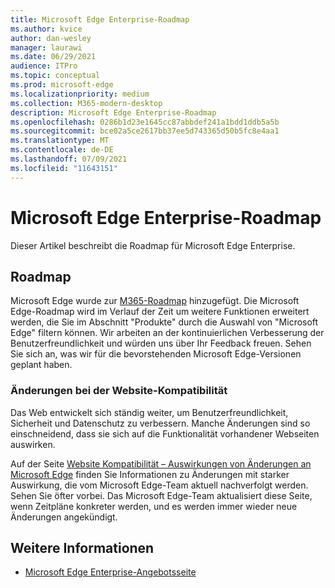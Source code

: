 ```yaml
---
title: Microsoft Edge Enterprise-Roadmap
ms.author: kvice
author: dan-wesley
manager: laurawi
ms.date: 06/29/2021
audience: ITPro
ms.topic: conceptual
ms.prod: microsoft-edge
ms.localizationpriority: medium
ms.collection: M365-modern-desktop
description: Microsoft Edge Enterprise-Roadmap
ms.openlocfilehash: 0286b1d23e1645cc87abbdef241a1bdd1ddb5a5b
ms.sourcegitcommit: bce02a5ce2617bb37ee5d743365d50b5fc8e4aa1
ms.translationtype: MT
ms.contentlocale: de-DE
ms.lasthandoff: 07/09/2021
ms.locfileid: "11643151"
---
```

# <a name="microsoft-edge-enterprise-roadmap"></a>Microsoft Edge Enterprise-Roadmap

Dieser Artikel beschreibt die Roadmap für Microsoft Edge Enterprise.

## <a name="roadmap"></a>Roadmap

Microsoft Edge wurde zur [M365-Roadmap](https://www.microsoft.com/microsoft-365/roadmap?filters=&searchterms=Microsoft%2CEdge) hinzugefügt. Die Microsoft Edge-Roadmap wird im Verlauf der Zeit um weitere Funktionen erweitert werden, die Sie im Abschnitt "Produkte" durch die Auswahl von "Microsoft Edge" filtern können. Wir arbeiten an der kontinuierlichen Verbesserung der Benutzerfreundlichkeit und würden uns über Ihr Feedback freuen. Sehen Sie sich an, was wir für die bevorstehenden Microsoft Edge-Versionen geplant haben. 

### <a name="site-compatibility-changes"></a>Änderungen bei der Website-Kompatibilität

Das Web entwickelt sich ständig weiter, um Benutzerfreundlichkeit, Sicherheit und Datenschutz zu verbessern. Manche Änderungen sind so einschneidend, dass sie sich auf die Funktionalität vorhandener Webseiten auswirken.

Auf der Seite [Website Kompatibilität – Auswirkungen von Änderungen an Microsoft Edge](/microsoft-edge/web-platform/site-impacting-changes) finden Sie Informationen zu Änderungen mit starker Auswirkung, die vom Microsoft Edge-Team aktuell nachverfolgt werden. Sehen Sie öfter vorbei. Das Microsoft Edge-Team aktualisiert diese Seite, wenn Zeitpläne konkreter werden, und es werden immer wieder neue Änderungen angekündigt.

## <a name="see-also"></a>Weitere Informationen

- [Microsoft Edge Enterprise-Angebotsseite](https://aka.ms/EdgeEnterprise)
